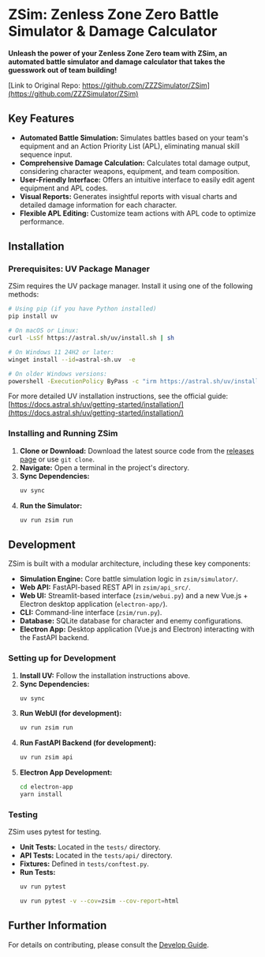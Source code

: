 # ZSim: Zenless Zone Zero Battle Simulator & Damage Calculator

**Unleash the power of your Zenless Zone Zero team with ZSim, an automated battle simulator and damage calculator that takes the guesswork out of team building!**

[Link to Original Repo: https://github.com/ZZZSimulator/ZSim](https://github.com/ZZZSimulator/ZSim)

## Key Features

*   **Automated Battle Simulation:**  Simulates battles based on your team's equipment and an Action Priority List (APL), eliminating manual skill sequence input.
*   **Comprehensive Damage Calculation:**  Calculates total damage output, considering character weapons, equipment, and team composition.
*   **User-Friendly Interface:** Offers an intuitive interface to easily edit agent equipment and APL codes.
*   **Visual Reports:** Generates insightful reports with visual charts and detailed damage information for each character.
*   **Flexible APL Editing:** Customize team actions with APL code to optimize performance.

## Installation

### Prerequisites: UV Package Manager

ZSim requires the UV package manager.  Install it using one of the following methods:

```bash
# Using pip (if you have Python installed)
pip install uv
```

```bash
# On macOS or Linux:
curl -LsSf https://astral.sh/uv/install.sh | sh
```

```bash
# On Windows 11 24H2 or later:
winget install --id=astral-sh.uv  -e
```

```bash
# On older Windows versions:
powershell -ExecutionPolicy ByPass -c "irm https://astral.sh/uv/install.ps1 | iex"
```

For more detailed UV installation instructions, see the official guide: [https://docs.astral.sh/uv/getting-started/installation/](https://docs.astral.sh/uv/getting-started/installation/)

### Installing and Running ZSim

1.  **Clone or Download:** Download the latest source code from the [releases page](https://github.com/ZZZSimulator/ZSim/releases) or use `git clone`.
2.  **Navigate:** Open a terminal in the project's directory.
3.  **Sync Dependencies:**
    ```bash
    uv sync
    ```
4.  **Run the Simulator:**
    ```bash
    uv run zsim run
    ```

## Development

ZSim is built with a modular architecture, including these key components:

*   **Simulation Engine:** Core battle simulation logic in `zsim/simulator/`.
*   **Web API:**  FastAPI-based REST API in `zsim/api_src/`.
*   **Web UI:** Streamlit-based interface (`zsim/webui.py`) and a new Vue.js + Electron desktop application (`electron-app/`).
*   **CLI:** Command-line interface (`zsim/run.py`).
*   **Database:** SQLite database for character and enemy configurations.
*   **Electron App:** Desktop application (Vue.js and Electron) interacting with the FastAPI backend.

### Setting up for Development

1.  **Install UV:** Follow the installation instructions above.
2.  **Sync Dependencies:**
    ```bash
    uv sync
    ```
3.  **Run WebUI (for development):**
    ```bash
    uv run zsim run
    ```
4.  **Run FastAPI Backend (for development):**
    ```bash
    uv run zsim api
    ```
5.  **Electron App Development:**
    ```bash
    cd electron-app
    yarn install
    ```

### Testing

ZSim uses pytest for testing.

*   **Unit Tests:** Located in the `tests/` directory.
*   **API Tests:** Located in the `tests/api/` directory.
*   **Fixtures:** Defined in `tests/conftest.py`.
*   **Run Tests:**
    ```bash
    uv run pytest
    ```
    ```bash
    uv run pytest -v --cov=zsim --cov-report=html
    ```

## Further Information

For details on contributing, please consult the [Develop Guide](https://github.com/ZZZSimulator/ZSim/wiki/%E8%B4%A1%E7%8C%AE%E6%8C%87%E5%8D%97-Develop-Guide).